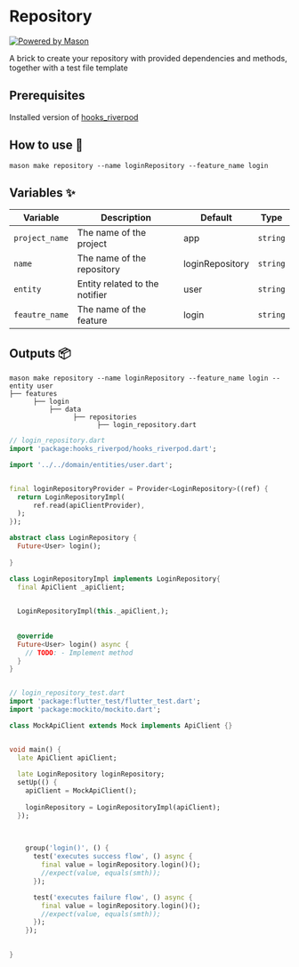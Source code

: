 # Repository

[![Powered by Mason](https://img.shields.io/endpoint?url=https%3A%2F%2Ftinyurl.com%2Fmason-badge)](https://github.com/felangel/mason)

A brick to create your repository with provided dependencies and methods, together with a test file template

## Prerequisites

Installed version of [hooks_riverpod](https://pub.dev/packages/hooks_riverpod)

## How to use 🚀

```
mason make repository --name loginRepository --feature_name login
```

## Variables ✨

| Variable         | Description                      | Default         | Type      |
| ---------------- | -------------------------------- | --------------- | --------- |
| `project_name`   | The name of the project          | app             | `string`  |
| `name`           | The name of the repository       | loginRepository | `string`  |
| `entity`         | Entity related to the notifier   | user | `string`  |
| `feautre_name`   | The name of the feature          | login           | `string`  |

## Outputs 📦

```
mason make repository --name loginRepository --feature_name login --entity user
├── features
      ├── login
          ├── data
                ├── repositories
                      ├── login_repository.dart
```

```dart
// login_repository.dart
import 'package:hooks_riverpod/hooks_riverpod.dart';

import '../../domain/entities/user.dart';


final loginRepositoryProvider = Provider<LoginRepository>((ref) {
  return LoginRepositoryImpl(
      ref.read(apiClientProvider),
  );
});

abstract class LoginRepository { 
  Future<User> login();
  
}

class LoginRepositoryImpl implements LoginRepository{
  final ApiClient _apiClient;
  

  LoginRepositoryImpl(this._apiClient,);
  
  
  @override
  Future<User> login() async {
    // TODO: - Implement method
  } 
}


// login_repository_test.dart
import 'package:flutter_test/flutter_test.dart';
import 'package:mockito/mockito.dart';

class MockApiClient extends Mock implements ApiClient {} 


void main() {
  late ApiClient apiClient;
  
  late LoginRepository loginRepository;
  setUp(() {
    apiClient = MockApiClient();
    
    loginRepository = LoginRepositoryImpl(apiClient);
  });

    
    
    group('login()', () {
      test('executes success flow', () async {
        final value = loginRepository.login()();
        //expect(value, equals(smth));
      });

      test('executes failure flow', () async {
        final value = loginRepository.login()();
        //expect(value, equals(smth));
      });
    });
    

}

```